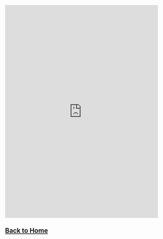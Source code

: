 <iframe src="https://docs.google.com/forms/d/e/1FAIpQLScWysBEAGc8m0ulgEpM90CVfHtoYnZW97Q4iUrgovTmarW7ZA/viewform?embedded=true" width="100%" height="700" frameborder="0" marginheight="0" marginwidth="0">Loading...</iframe>

## [Back to Home](https://skiptheboringstuff.com)
